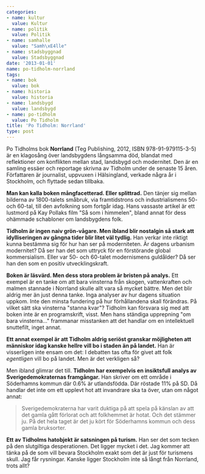 ```yaml
---
categories:
- name: kultur
  value: Kultur
- name: politik
  value: Politik
- name: samhalle
  value: "Samh\xE4lle"
- name: stadsbyggnad
  value: Stadsbyggnad
date: '2013-01-01'
name: po-tidholm-norrland
tags:
- name: bok
  value: bok
- name: historia
  value: historia
- name: landsbygd
  value: landsbygd
- name: po-tidholm
  value: Po Tidholm
title: 'Po Tidholm: Norrland'
type: post
---
```

Po Tidholms bok **Norrland** (Teg Publishing, 2012, ISBN 978-91-979115-3-5) är en klagosång över landsbygdens långsamma död, blandat med reflektioner om konflikten mellan stad, landsbygd och modernitet. Den är en samling essäer och reportage skrivna av Tidholm under de senaste 15 åren. Författaren är journalist, uppvuxen i Hälsingland, verkade några år i Stockholm, och flyttade sedan tillbaka.

**Man kan kalla boken mångfacetterad. Eller splittrad.** Den tänjer sig mellan bilderna av 1800-talets småbruk, via framtidstrons och industrialismens 50- och 60-tal, till den avfolkning som fortgår idag. Hans vassaste artikel är ett lustmord på Kay Pollaks film "Så som i himmelen", bland annat för dess ohämmade schabloner om landsbygdens folk.



**Tidholm är ingen naiv grön-vågare. Men ibland blir nostalgin så stark att idylliseringen av gångna tider blir litet väl tydlig.** Han verkar inte riktigt kunna bestämma sig för hur han ser på moderniteten. Är dagens urbanism modernitet? Då ser han det som uttryck för en förstörande global kommersialism. Eller var 50- och 60-talet modernismens guldålder? Då ser han den som en positiv utvecklingskraft.

**Boken är läsvärd. Men dess stora problem är bristen på analys.** Ett exempel är en tanke om att bara vinsterna från skogen, vattenkraften och malmen stannade i  Norrland skulle allt vara så mycket bättre. Men det blir aldrig mer än just denna tanke. Inga analyser av hur dagens situation uppkom. Inte den minsta fundering på hur förhållandena skall förändras. På vilket sätt ska vinsterna "stanna kvar"? Tidholm kan försvara sig med att boken inte är en programskrift, visst. Men hans ständiga upprepning "om bara vinsterna..." frammanar misstanken att det handlar om en intellektuell snuttefilt, inget annat.

**Ett annat exempel är att Tidholm aldrig seriöst granskar möjligheten att människor idag kanske hellre vill bo i staden än på landet.** Han är visserligen inte ensam om det: I debatten tas ofta för givet att folk *egentligen* vill bo på landet. Men är det verkligen så?

Men ibland glimrar det till. **Tidholm har exempelvis en insiktsfull analys av Sverigedemokraternas framgångar.** Han skriver om ett område i Söderhamns kommun där 0.6% är utlandsfödda. Där röstade 11% på SD. Då handlar det inte om ett upplevt hot att invandrare ska ta över, utan om något annat:

> Sverigedemokraterna har varit duktiga på att spela på känslan av att det gamla gått förlorat och att folkhemmet är hotat. Och det stämmer ju. På det hela taget är det ju kört för Söderhamns kommun och dess gamla bruksorter.

**Ett av Tidholms hatobjekt är satsningen på turism.** Han ser det som tecken på den slutgiltiga desperationen. Det ligger mycket i det. Jag kommer att tänka på de som vill bevara Stockholm exakt som det är just för turismens skull. Jag får rysningar. Kanske ligger Stockholm inte så långt från Norrland, trots allt?
